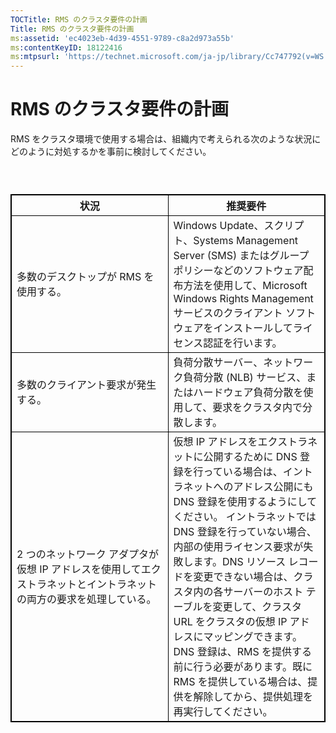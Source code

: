```yaml
---
TOCTitle: RMS のクラスタ要件の計画
Title: RMS のクラスタ要件の計画
ms:assetid: 'ec4023eb-4d39-4551-9789-c8a2d973a55b'
ms:contentKeyID: 18122416
ms:mtpsurl: 'https://technet.microsoft.com/ja-jp/library/Cc747792(v=WS.10)'
---
```


RMS のクラスタ要件の計画
========================

RMS をクラスタ環境で使用する場合は、組織内で考えられる次のような状況にどのように対処するかを事前に検討してください。

###  

 
<table style="border:1px solid black;">
<colgroup>
<col width="50%" />
<col width="50%" />
</colgroup>
<thead>
<tr class="header">
<th style="border:1px solid black;" >状況</th>
<th style="border:1px solid black;" >推奨要件</th>
</tr>
</thead>
<tbody>
<tr class="odd">
<td style="border:1px solid black;">多数のデスクトップが RMS を使用する。</td>
<td style="border:1px solid black;">Windows Update、スクリプト、Systems Management Server (SMS) またはグループ ポリシーなどのソフトウェア配布方法を使用して、Microsoft Windows Rights Management サービスのクライアント ソフトウェアをインストールしてライセンス認証を行います。</td>
</tr>
<tr class="even">
<td style="border:1px solid black;">多数のクライアント要求が発生する。</td>
<td style="border:1px solid black;">負荷分散サーバー、ネットワーク負荷分散 (NLB) サービス、またはハードウェア負荷分散を使用して、要求をクラスタ内で分散します。</td>
</tr>
<tr class="odd">
<td style="border:1px solid black;">2 つのネットワーク アダプタが仮想 IP アドレスを使用してエクストラネットとイントラネットの両方の要求を処理している。</td>
<td style="border:1px solid black;">仮想 IP アドレスをエクストラネットに公開するために DNS 登録を行っている場合は、イントラネットへのアドレス公開にも DNS 登録を使用するようにしてください。
イントラネットでは DNS 登録を行っていない場合、内部の使用ライセンス要求が失敗します。DNS リソース レコードを変更できない場合は、クラスタ内の各サーバーのホスト テーブルを変更して、クラスタ URL をクラスタの仮想 IP アドレスにマッピングできます。DNS 登録は、RMS を提供する前に行う必要があります。既に RMS を提供している場合は、提供を解除してから、提供処理を再実行してください。</td>
</tr>
</tbody>
</table>
